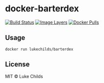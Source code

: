 
# docker-barterdex

[![Build Status](https://travis-ci.org/lukechilds/docker-barterdex.svg?branch=master)](https://travis-ci.org/lukechilds/docker-barterdex)
[![Image Layers](https://images.microbadger.com/badges/image/lukechilds/barterdex.svg)](https://microbadger.com/images/lukechilds/barterdex)
[![Docker Pulls](https://img.shields.io/docker/pulls/lukechilds/barterdex.svg)](https://hub.docker.com/r/lukechilds/barterdex/)

## Usage

```
docker run lukechilds/barterdex
```

## License

MIT © Luke Childs
